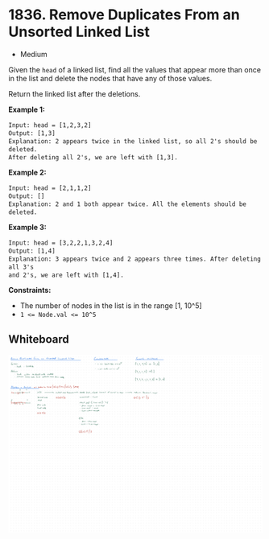 # 1836. Remove Duplicates From an Unsorted Linked List
- Medium

Given the `head` of a linked list, find all the values that appear more than
once in the list and delete the nodes that have any of those values.

Return the linked list after the deletions.

**Example 1:**
```
Input: head = [1,2,3,2]
Output: [1,3]
Explanation: 2 appears twice in the linked list, so all 2's should be deleted.
After deleting all 2's, we are left with [1,3].
```

**Example 2:**
```
Input: head = [2,1,1,2]
Output: []
Explanation: 2 and 1 both appear twice. All the elements should be deleted.
```

**Example 3:**
```
Input: head = [3,2,2,1,3,2,4]
Output: [1,4]
Explanation: 3 appears twice and 2 appears three times. After deleting all 3's
and 2's, we are left with [1,4].
```

**Constraints:**
- The number of nodes in the list is in the range [1, 10^5]
- `1 <= Node.val <= 10^5`

## Whiteboard
![Whiteboard Image 01][whiteboard-image-01]

<!-- Refs -->
[whiteboard-image-01]: whiteboard-01.jpg
